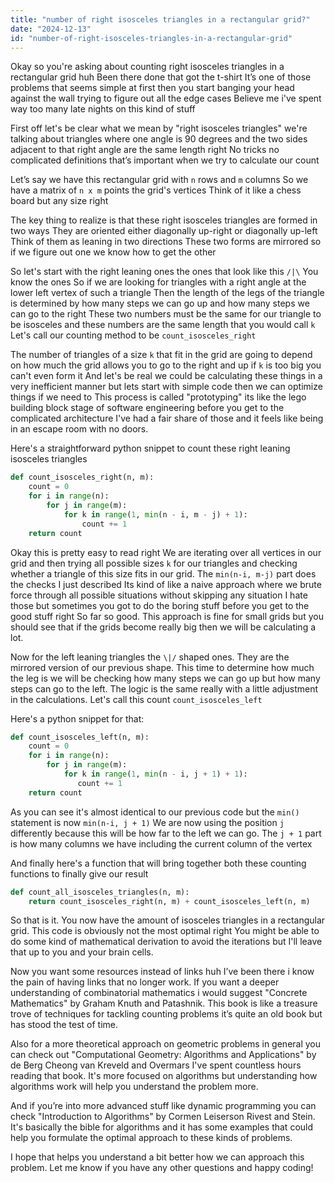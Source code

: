 ```yaml
---
title: "number of right isosceles triangles in a rectangular grid?"
date: "2024-12-13"
id: "number-of-right-isosceles-triangles-in-a-rectangular-grid"
---
```


Okay so you're asking about counting right isosceles triangles in a rectangular grid huh Been there done that got the t-shirt It’s one of those problems that seems simple at first then you start banging your head against the wall trying to figure out all the edge cases Believe me i've spent way too many late nights on this kind of stuff

First off let's be clear what we mean by "right isosceles triangles" we're talking about triangles where one angle is 90 degrees and the two sides adjacent to that right angle are the same length right No tricks no complicated definitions that’s important when we try to calculate our count

Let’s say we have this rectangular grid with `n` rows and `m` columns So we have a matrix of `n x m` points the grid's vertices Think of it like a chess board but any size right

The key thing to realize is that these right isosceles triangles are formed in two ways They are oriented either diagonally up-right or diagonally up-left Think of them as leaning in two directions These two forms are mirrored so if we figure out one we know how to get the other

So let's start with the right leaning ones the ones that look like this `/|\` You know the ones So if we are looking for triangles with a right angle at the lower left vertex of such a triangle Then the length of the legs of the triangle is determined by how many steps we can go up and how many steps we can go to the right These two numbers must be the same for our triangle to be isosceles and these numbers are the same length that you would call `k` Let's call our counting method to be `count_isosceles_right`

The number of triangles of a size `k` that fit in the grid are going to depend on how much the grid allows you to go to the right and up if `k` is too big you can't even form it And let's be real we could be calculating these things in a very inefficient manner but lets start with simple code then we can optimize things if we need to This process is called "prototyping" its like the lego building block stage of software engineering before you get to the complicated architecture I've had a fair share of those and it feels like being in an escape room with no doors.

Here's a straightforward python snippet to count these right leaning isosceles triangles

```python
def count_isosceles_right(n, m):
    count = 0
    for i in range(n):
        for j in range(m):
            for k in range(1, min(n - i, m - j) + 1):
                count += 1
    return count
```

Okay this is pretty easy to read right We are iterating over all vertices in our grid and then trying all possible sizes `k` for our triangles and checking whether a triangle of this size fits in our grid. The `min(n-i, m-j)` part does the checks I just described Its kind of like a naive approach where we brute force through all possible situations without skipping any situation I hate those but sometimes you got to do the boring stuff before you get to the good stuff right So far so good. This approach is fine for small grids but you should see that if the grids become really big then we will be calculating a lot.

Now for the left leaning triangles the `\|/` shaped ones. They are the mirrored version of our previous shape. This time to determine how much the leg is we will be checking how many steps we can go up but how many steps can go to the left. The logic is the same really with a little adjustment in the calculations. Let's call this count `count_isosceles_left`

Here's a python snippet for that:

```python
def count_isosceles_left(n, m):
    count = 0
    for i in range(n):
        for j in range(m):
            for k in range(1, min(n - i, j + 1) + 1):
               count += 1
    return count
```

As you can see it's almost identical to our previous code but the `min()` statement is now `min(n-i, j + 1)` We are now using the position `j` differently because this will be how far to the left we can go. The `j + 1` part is how many columns we have including the current column of the vertex

And finally here's a function that will bring together both these counting functions to finally give our result

```python
def count_all_isosceles_triangles(n, m):
    return count_isosceles_right(n, m) + count_isosceles_left(n, m)
```

So that is it. You now have the amount of isosceles triangles in a rectangular grid. This code is obviously not the most optimal right You might be able to do some kind of mathematical derivation to avoid the iterations but I'll leave that up to you and your brain cells.

Now you want some resources instead of links huh I’ve been there i know the pain of having links that no longer work. If you want a deeper understanding of combinatorial mathematics i would suggest "Concrete Mathematics" by Graham Knuth and Patashnik. This book is like a treasure trove of techniques for tackling counting problems it’s quite an old book but has stood the test of time.

Also for a more theoretical approach on geometric problems in general you can check out "Computational Geometry: Algorithms and Applications" by de Berg Cheong van Kreveld and Overmars I've spent countless hours reading that book. It's more focused on algorithms but understanding how algorithms work will help you understand the problem more.

And if you’re into more advanced stuff like dynamic programming you can check "Introduction to Algorithms" by Cormen Leiserson Rivest and Stein. It's basically the bible for algorithms and it has some examples that could help you formulate the optimal approach to these kinds of problems.

I hope that helps you understand a bit better how we can approach this problem. Let me know if you have any other questions and happy coding!
